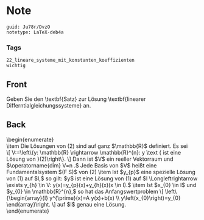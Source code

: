 # Note
```
guid: Ju78r/DvzO
notetype: LaTeX-deb4a
```

### Tags
```
22_lineare_systeme_mit_konstanten_koeffizienten
wichtig
```

## Front
Geben Sie den \textbf{Satz} zur Lösung \textbf{linearer Differntialgleichungssysteme} an.

## Back
<div>
  \begin{enumerate}
</div>
<div>
  \item Die Lösungen von (2) sind auf ganz $\mathbb{R}$ definiert.
  Es sei
</div>\[ V:=\left\{y: \mathbb{R} \rightarrow \mathbb{R}^{n}: y
\text { ist eine Lösung von }(2)\right\}. \] Dann ist $V$ ein
reeller Vektorraum und $\operatorname{dim} V=n .$ Jede Basis von
$V$ heißt eine Fundamentalsystem $(F S)$ von (2) \item Ist $y_{p}$
eine spezielle Lösung von (1) auf $I,$ so gilt: $y$ ist eine Lösung
von (1) auf $I \Longleftrightarrow \exists y_{h} \in V:
y(x)=y_{p}(x)+y_{h}(x)(x \in I).$ \item Ist $x_{0} \in I$ und
$y_{0} \in \mathbb{R}^{n},$ so hat das Anfangswertproblem \[
\left\{\begin{array}{l} y^{\prime}(x)=A y(x)+b(x) \\
y\left(x_{0}\right)=y_{0} \end{array}\right. \] auf $I$ genau eine
Lösung.
<div>
  \end{enumerate}
</div>
